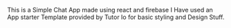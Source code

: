 This is a Simple Chat App made using react and firebase
I Have used an App starter Template provided by Tutor Io for basic styling and Design Stuff.
